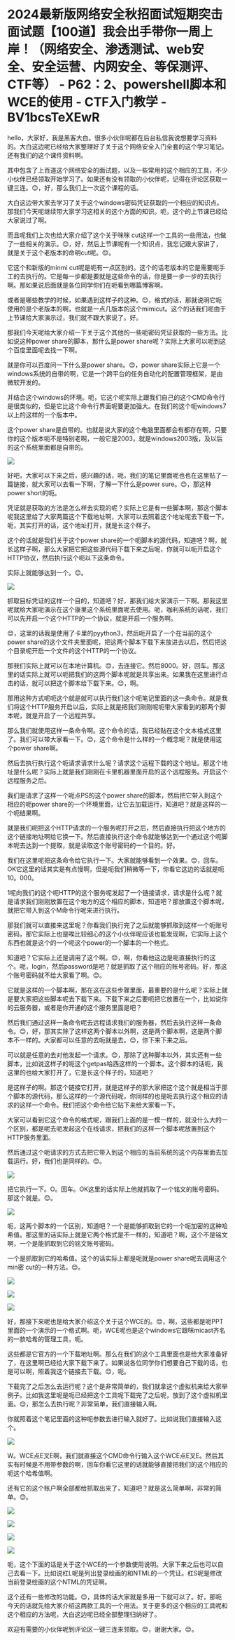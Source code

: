 # 2024最新版网络安全秋招面试短期突击面试题【100道】我会出手带你一周上岸！（网络安全、渗透测试、web安全、安全运营、内网安全、等保测评、CTF等） - P62：2、powershell脚本和WCE的使用 - CTF入门教学 - BV1bcsTeXEwR

hello，大家好，我是黑客大白。很多小伙伴呢都在后台私信我说想要学习资料的。大白这边呢已经给大家整理好了关于这个网络安全入门全套的这个学习笔记。还有我们的这个课件资料啊。

其中包含了上百道这个网络安全的面试题，以及一些常用的这个相应的工具，不少小伙伴已经领取开始学习了。如果还有没有领取的小伙伴呢，记得在评论区获取一键三连。😊，好，那么我们上一次这个课程的话。

大白这边带大家去学习了关于这个windows密码凭证获取的一个相应的知识点。那我们今天呢继续带大家学习这相关的这个方面的知识。呃，这个的上节课已经给大家说过了啊。

而且呢我们上次也给大家介绍了这个关于咪咪 cut这样一个工具的一些用法，也做了一些相关的演示。😊，好，然后上节课呢有一个知识点，我忘记跟大家讲了，就是关于这个老版本的命明cut呢。😊。

它这个和新版的minmi cut呢是呃有一点区别的。这个的话老版本的它是需要呃手工的去执行的。它是每一步都是要就是这些命令的话，你是要一步一步的去执行啊。那如果说后面就是各位同学你们在呃看到哪篇博客啊。

或者是哪些教学的时候，如果遇到这样子的这种。😊，格式的话，那就说明它呃使用的是个老版本的啊，也就是一点几版本的这个mimicut。这个的话我们呃由于上节课给大家演示过，我们就不跟大家说了。好。

那我们今天呢给大家介绍一下关于这个其他的一些呃密码凭证获取的一些方法。比如说这种power share的脚本，那什么是power share呢？实际上大家可以呃到这个百度里面呢去找一下啊。

就是你可以百度问一下什么是power share。😊，power share实际上它是一个windows系统的自带的啊，它是一个跨平台的任务自动化的配置管理框架，是由微软开发的。

并结合这个windows的环境。呃，它这个呢实际上跟我们自己的这个CMD命令行是很类似的，但是它比这个命令行界面呢要更加强大。在我们的这个呃windows7以上的这样的一个版本中。

这个power share是自带的。也就是说大家的这个电脑里面都会有都存在啊，只要你的这个版本呃不是特别老啊，一般它是2003，就是windows2003版，及以后的这个系统里面都是自带的。



![](img/0bff575c8f1d33f64042edbad9fc3976_1.png)

好吧，大家可以下来之后，感兴趣的话，呃，我们的笔记里面呢也也在这里贴了一篇链接，就大家可以去看一下啊，了解一下什么是power sure。😊，那这种power short的呃。

凭证就是获取的方法是怎么样去实现的呢？实际上它是有一些脚本啊，那这个脚本呢我这里给了大家两篇这个下载地址啊，大家可以去照着这个地址呢去下载一下。呃，其实打开的话，这个地址打开，就是长这个样子。

这个的话就是我们关于这个power share的一个呃脚本的源代码，知道吧？啊，就长这样子啊，那么大家把它把这些源代码下载下来之后呢，你就可以呃开启这个HTTP协议，然后执行这个呃以下这条命令。

实际上就能够达到一个。😊。

![](img/0bff575c8f1d33f64042edbad9fc3976_3.png)

抓取目标凭证的这样一个目的，知道吧？好，那我们给大家演示一下啊。那我这里呢就给大家呃演示在这个康里这个系统里面呢去使用。呃，咖利系统的话呢，我们可以先开启一个这个HTTP的一个协议，就是开启一个服务啊。

😊，这里的话我是使用了卡里的pyython3，然后呃开启了一个在当前的这个power share的这个文件夹里面呢，把这两个脚本下载下来放进去以后，然后把这个目录呢开启一个文件的这个HTTP的一个协议。

那我们实际上就可以在本地计算机。😊，去连接它。然后8000。好，回车。那这里的话实际上就可以呃把我们的这两个脚本呢就是共享出来。如果我在这里进行点击的话，就可以把这个脚本给下载下来。😊，啊。

那用这种方式呢呃这个就是就可以执行我们这个呃笔记里面的这一条命令。就是我们将这个HTTP服务开启以后，实际上就是把我们刚刚呢呃带大家看到的那两个脚本呢，就是开启了一个远程共享。

那么我们就使用这样一条命令啊。这个命令的话，我已经贴在这个文本格式这里了。我们可以带大家看一下。😊，这个命令是什么样的一个概念呢？就是使用这个power share啊。

然后去执行执行这个呃请求请求什么呢？请求这个远程下载的这个地址。那这个地址是什么呢？实际上就是我们刚刚在卡里机器里面开启的这个远程服务。开启这个远程服务之后。

我们是请求了这样一个呃点PS的这个power share的脚本，然后把它带入到这个相应的呃power share的一个环境里面，让它去加载运行，知道吧？就是这样的一个呃结果啊。

就是我们呃把这个HTTP请求的一个服务呢打开之后，然后直接执行把这个地方的这个链接地址啊给它换一下。然后直接执行这个命令就能够达到一个通过这个呃脚本呢去达到一个提取，就是读取这个账号密码的一个目的。好。

我们在这里呢把这条命令给它执行一下。大家就能够看到一个效果。😊，回车。OK它这里的话其实是有点慢啊，但是呃我们稍微等一下，你看它这边的话就是呃10。000。

1呢向我们的这个呃HTTP的这个服务呢发起了一个链接请求，请求是什么呢？就是请求我们刚刚放置在这个地方的这个相应的脚本，知道吧？那放置这个脚本呢，就把它带入到这个M命令行呢来进行执行。

那我们就可以直接来这里呢？你看我们执行完了之后就能够抓取到这样一个呃账号密码，那它实际上也是唉比较细心的这个小伙伴呢应该也能发现啊，它实际上这个东西也就是这个的一个呃这个power的一个脚本的一个格式。

知道吧？它实际上还是调用了这个啊。😊，啊，你看他这边是呃直接执行的这个。呃，login，然后password是吧？就是抓取了这个相应的账号密码。好，那这个账号密码就不给大家看了啊。😊。

它就是这样的一个脚本啊，那在这在这些步骤里面，最重要的是什么呢？实际上就是要大家把这些脚本呢去下载下来。下载下来之后要呃把它放置在一个，比如说你的云服务器，或者是你开通的这个服务里面是吧？

然后我们通过这样一条命令呢去远程请求我们的服务器，然后去执行这样一条命令。😊，好，那其实除了这样这两个脚本以外啊，这是两个脚本啊，这是两个脚本不一样的。大家都可以任意的去呃就是去。😊，你下来下来之后。

可以就是任意的去对他发起一个请求。😊，那除了这种脚本以外，其实还有一些脚本，比如说这样子的呃这个getpas哈西这样的一个脚本。这个脚本的话呃，我这里的也给大家打开了，它是长这个样子的，知道吧？

是这样子的啊。那这个链接它打开，就是这样子的那大家把这个这个就是相当于那个脚本的源代码，那么这样的一个源代码呢，你同样的也是呃去执行这个相应的请求的这样一个命令。我们把这个命令给它贴下来给大家看一下。

大家可以看到它这个命令的格式呢，跟我们上面的是一模一样的，就没什么大的一个区别，都是呢去呃发起这个在线请求，把我们的这样一个脚本呢放置到这个HTTP服务里面。

然后通过这个呃请求的方式去把它带入到这个相应的当前系统的这个内存里面去加载运行。好，我们也是同样的。😊。



![](img/0bff575c8f1d33f64042edbad9fc3976_5.png)

把它执行一下。O。回车。OK这里的话实际上他就抓取了一个铭文的账号密码。那这个就是。😊。

![](img/0bff575c8f1d33f64042edbad9fc3976_7.png)

呃，这两个脚本的一个区别，知道吧？一个是能够抓取到它的一个呃加密的这种哈希值。那这里的话实际上就是它两个格式是不一样的，知道吧？啊，这个不是铭文啊，一个是能抓取到它的铭文账号密码。

一个是抓取到它的哈希值。这个的话实际上都是呃就是power share呢去调用这个min密 cut的一种方法。😊。



![](img/0bff575c8f1d33f64042edbad9fc3976_9.png)

![](img/0bff575c8f1d33f64042edbad9fc3976_10.png)

![](img/0bff575c8f1d33f64042edbad9fc3976_11.png)

好，那接下来呢也是给大家介绍这个关于这个WCE的。😊，啊，这些都是呃PPT里面的一个演示的一个格式啊。呃，WCE呢也是这个windows它跟咪micast齐名的一款哈希的管理工具，呃。

这些都是它官方的一个下载地址啊。那么在我们的这个工具里面也是给大家准备好了，在这里啊已经给大家下载下来了。如果说各位同学你们想要自己下载的话，也是可以啊，照着我这个链接去下载。😊，呃。

下载完了之后怎么去运行呢？这个是非常简单的，我们就拿这个虚拟机来给大家举例子。比如我这里呢是呃已经把这个工具呢下载完了之后呢，放到了这个虚拟机里面。😊，那怎么去执行呢？非常简单，我们直接输入啊。

你就照着这个笔记里面的这种呃参数去进行输入就好了。比如说我们直接输入这个。

![](img/0bff575c8f1d33f64042edbad9fc3976_13.png)

W。WCE点E叉E啊，我们就直接这个CMD命令行输入这个WCE点E叉E。然后其实有时候是不用带参数的啊，回车你看它这里的话就能够直接把我们的这个相应的呃这个哈希值啊。

还有它的这个账户啊全部都给抓取出来了，知道吧？就是这么简单啊，非常的简单。😊。

![](img/0bff575c8f1d33f64042edbad9fc3976_15.png)

![](img/0bff575c8f1d33f64042edbad9fc3976_16.png)

![](img/0bff575c8f1d33f64042edbad9fc3976_17.png)

![](img/0bff575c8f1d33f64042edbad9fc3976_18.png)

呃，这个下面的话是关于这个WCE的一个参数使用说明。大家下来之后也可以自己去看一下。比如说杠L呢是列出登录绘画的和NTML的一个凭证。杠S呢是修改当前登录绘画的这个NTML的凭证啊。

这个还有一些修改的功能。😊，具体的话大家就是多用一下就可以了。好，那呃今天的话就先给大家介绍这两款工具的一个用法。关于更多的这个相应的工具呢和这个相应的方法呢，大白这边呢已经全部整理归纳好了。

欢迎有需要的小伙伴呢到评论区一键三连来领取。😊，谢谢大家。😊。